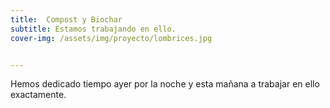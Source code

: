 ```yaml
---
title:  Compost y Biochar
subtitle: Estamos trabajando en ello.
cover-img: /assets/img/proyecto/lombrices.jpg


---
```


Hemos dedicado tiempo ayer por la noche y esta mañana a trabajar en ello exactamente.





